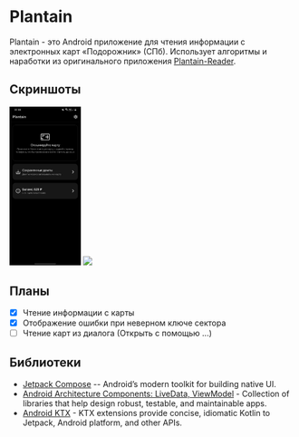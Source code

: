# Plantain

Plantain - это Android приложение для чтения информации с электронных карт «Подорожник» (СПб).
Использует алгоритмы и наработки из оригинального приложения [Plantain-Reader](https://github.com/krikunts/plantainreader).

## Скриншоты
<img  src="https://raw.githubusercontent.com/enxy0/Plantain/master/.github/home.jpg?raw=true"  width=25% /> <img  src="https://raw.githubusercontent.com/enxy0/Plantain/master/.github/info.jpg?raw=true"  width=25% />

## Планы
-   [x] Чтение информации с карты
-   [x] Отображение ошибки при неверном ключе сектора
-   [ ] Чтение карт из диалога (Открыть с помощью ...)

## Библиотеки
*   [Jetpack Compose](https://developer.android.com/jetpack/compose) -- Android’s modern toolkit for building native UI.
*   [Android Architecture Components: LiveData, ViewModel](https://developer.android.com/topic/libraries/architecture) - Collection of libraries that help design robust, testable, and maintainable apps.
*   [Android KTX](https://developer.android.com/kotlin/ktx) - KTX extensions provide concise, idiomatic Kotlin to Jetpack, Android platform, and other APIs.